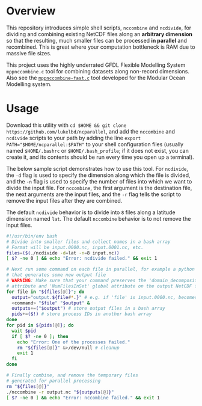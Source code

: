 # Overview
This repository introduces simple shell scripts,
`nccombine` and `ncdivide`, for dividing
and combining existing NetCDF files along an **arbitrary dimension** so that the resulting,
much smaller files can be processed **in parallel** and recombined. This is great where
your computation bottleneck is RAM due to massive file sizes.

This project uses the highly underrated GFDL Flexible Modelling System `mppnccombine.c` tool for
combining datasets along non-record dimensions.
Also see the [`mppnccombine-fast.c`](https://github.com/coecms/mppnccombine-fast) tool developed for the Modular
Ocean Modelling system.

# Usage
Download this utility with `cd $HOME && git clone https://github.com/lukelbd/ncparallel`, and add the `nccombine` and
`ncdivide` scripts to your path by adding the line `export PATH="$HOME/ncparallel:$PATH"` to your shell configuration
files (usually named `$HOME/.bashrc` or `$HOME/.bash_profile`; if it does not exist, you can create it, and its
contents should be run every time you open up a terminal).

The below sample script demonstrates how to use this tool. For `ncdivide`, the `-d` flag is used to specify the dimension along which
the file is divided, and the `-n` flag is used to specify the number of files into which we want
to divide the input file. For `nccombine`, the first argument is the destination file, the next arguments
are the input files,
and the `-r` flag tells the script to remove the input files after they
are combined.

The default `ncdivide` behavior is to divide into `8` files along a latitude
dimension named `lat`. The default `nccombine` behavior is to not remove the input files.

```bash
#!/usr/bin/env bash
# Divide into smaller files and collect names in a bash array
# Format will be input.0000.nc, input.0001.nc, etc.
files=($(./ncdivide -d=lat -n=8 input.nc))
[ $? -ne 0 ] && echo "Error: ncdivide failed." && exit 1

# Next run some command on each file in parallel, for example a python script,
# that generates some new output file
# WARNING: Make sure that your command preserves the 'domain_decomposition' dimension
# attribute and 'NumFilesInSet' global attribute on the output NetCDF file!
for file in "${files[@]}"; do
  output="output.${file#*.}" # e.g. if 'file' is input.0000.nc, becomes output.0000.nc
  <command> "$file" "$output" &
  outputs+=("$output") # store output files in a bash array
  pids+=($!) # store process IDs in another bash array
done
for pid in ${pids[@]}; do
  wait $pid
  if [ $? -ne 0 ]; then
    echo "Error: One of the processes failed."
    rm "${files[@]}" &>/dev/null # cleanup
    exit 1
  fi
done

# Finally combine, and remove the temporary files
# generated for parallel processing
rm "${files[@]}"
./nccombine -r output.nc "${outputs[@]}"
[ $? -ne 0 ] && echo "Error: nccombine failed." && exit 1
```
